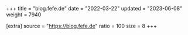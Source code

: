 +++
title = "blog.fefe.de"
date = "2022-03-22"
updated = "2023-06-08"
weight = 7940

[extra]
source = "https://blog.fefe.de"
ratio = 100
size = 8
+++
